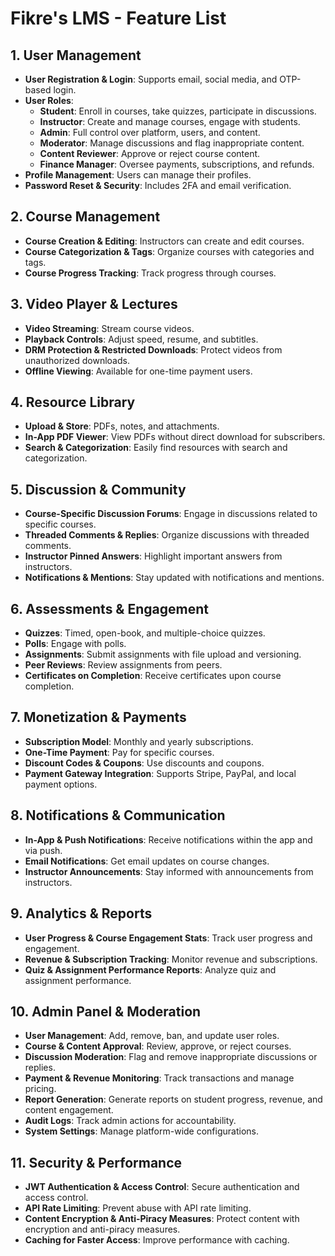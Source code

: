 # Fikre's LMS - Feature List

## 1. User Management
- **User Registration & Login**: Supports email, social media, and OTP-based login.
- **User Roles**:
  - **Student**: Enroll in courses, take quizzes, participate in discussions.
  - **Instructor**: Create and manage courses, engage with students.
  - **Admin**: Full control over platform, users, and content.
  - **Moderator**: Manage discussions and flag inappropriate content.
  - **Content Reviewer**: Approve or reject course content.
  - **Finance Manager**: Oversee payments, subscriptions, and refunds.
- **Profile Management**: Users can manage their profiles.
- **Password Reset & Security**: Includes 2FA and email verification.

## 2. Course Management
- **Course Creation & Editing**: Instructors can create and edit courses.
- **Course Categorization & Tags**: Organize courses with categories and tags.
- **Course Progress Tracking**: Track progress through courses.

## 3. Video Player & Lectures
- **Video Streaming**: Stream course videos.
- **Playback Controls**: Adjust speed, resume, and subtitles.
- **DRM Protection & Restricted Downloads**: Protect videos from unauthorized downloads.
- **Offline Viewing**: Available for one-time payment users.

## 4. Resource Library
- **Upload & Store**: PDFs, notes, and attachments.
- **In-App PDF Viewer**: View PDFs without direct download for subscribers.
- **Search & Categorization**: Easily find resources with search and categorization.

## 5. Discussion & Community
- **Course-Specific Discussion Forums**: Engage in discussions related to specific courses.
- **Threaded Comments & Replies**: Organize discussions with threaded comments.
- **Instructor Pinned Answers**: Highlight important answers from instructors.
- **Notifications & Mentions**: Stay updated with notifications and mentions.

## 6. Assessments & Engagement
- **Quizzes**: Timed, open-book, and multiple-choice quizzes.
- **Polls**: Engage with polls.
- **Assignments**: Submit assignments with file upload and versioning.
- **Peer Reviews**: Review assignments from peers.
- **Certificates on Completion**: Receive certificates upon course completion.

## 7. Monetization & Payments
- **Subscription Model**: Monthly and yearly subscriptions.
- **One-Time Payment**: Pay for specific courses.
- **Discount Codes & Coupons**: Use discounts and coupons.
- **Payment Gateway Integration**: Supports Stripe, PayPal, and local payment options.

## 8. Notifications & Communication
- **In-App & Push Notifications**: Receive notifications within the app and via push.
- **Email Notifications**: Get email updates on course changes.
- **Instructor Announcements**: Stay informed with announcements from instructors.

## 9. Analytics & Reports
- **User Progress & Course Engagement Stats**: Track user progress and engagement.
- **Revenue & Subscription Tracking**: Monitor revenue and subscriptions.
- **Quiz & Assignment Performance Reports**: Analyze quiz and assignment performance.

## 10. Admin Panel & Moderation
- **User Management**: Add, remove, ban, and update user roles.
- **Course & Content Approval**: Review, approve, or reject courses.
- **Discussion Moderation**: Flag and remove inappropriate discussions or replies.
- **Payment & Revenue Monitoring**: Track transactions and manage pricing.
- **Report Generation**: Generate reports on student progress, revenue, and content engagement.
- **Audit Logs**: Track admin actions for accountability.
- **System Settings**: Manage platform-wide configurations.

## 11. Security & Performance
- **JWT Authentication & Access Control**: Secure authentication and access control.
- **API Rate Limiting**: Prevent abuse with API rate limiting.
- **Content Encryption & Anti-Piracy Measures**: Protect content with encryption and anti-piracy measures.
- **Caching for Faster Access**: Improve performance with caching.

